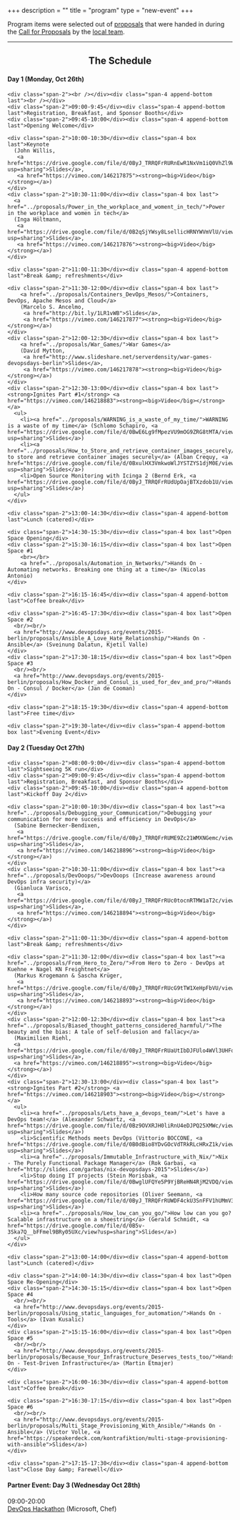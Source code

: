 +++
description = ""
title = "program"
type = "new-event"
+++
<div class="span-14 last ">
  Program items were selected out of <a href="../proposals">proposals</a> that were handed in during the <a href="../propose/">Call for Proposals</a> by the <a href="../contact/">local team</a>.
</div>
<hr/>

<center><h2><b>The Schedule</b></h2></center>
<div class="span-7 append-bottom border">
    <div class="span-7 last">
        <h4>Day 1 (Monday, Oct 26th)</h4>
    </div>

    <div class="span-2"><br /></div><div class="span-4 append-bottom last"><br /></div>
    <div class="span-2">09:00-9:45</div><div class="span-4 append-bottom last">Registration, Breakfast, and Sponsor Booths</div>
    <div class="span-2">09:45-10:00</div><div class="span-4 append-bottom last">Opening Welcome</div>

    <div class="span-2">10:00-10:30</div><div class="span-4 box last">Keynote
      (John Willis,
       <a href="https://drive.google.com/file/d/0ByJ_TRRQFrRURnEwR1NxVm1iQ0VhZl9WS01zQUpwellHUVRV/view?usp=sharing">Slides</a>,
       <a href="https://vimeo.com/146217875"><strong><big>Video</big></strong></a>)
    </div>
    <div class="span-2">10:30-11:00</div><div class="span-4 box last">
      <a href="../proposals/Power_in_the_workplace_and_woment_in_tech/">Power in the workplace and women in tech</a>
      (Inga Höltmann,
       <a href="https://drive.google.com/file/d/0B2qSjYWsy8LsellicHRNYWVmVlU/view?usp=sharing">Slides</a>,
       <a href="https://vimeo.com/146217876"><strong><big>Video</big></strong></a>)
    </div>

    <div class="span-2">11:00-11:30</div><div class="span-4 append-bottom last">Break &amp; refreshments</div>

    <div class="span-2">11:30-12:00</div><div class="span-4 box last">
        <a href="../proposals/Containers_DevOps_Mesos/">Containers, DevOps, Apache Mesos and Cloud</a>
        (Marcelo S. Ancelmo,
         <a href="http://bit.ly/1LR1vWB">Slides</a>,
         <a href="https://vimeo.com/146217877"><strong><big>Video</big></strong></a>)
    </div>
    <div class="span-2">12:00-12:30</div><div class="span-4 box last">
        <a href="../proposals/War_Games/">War Games</a>
        (David Mytton,
         <a href="http://www.slideshare.net/serverdensity/war-games-devopsdays-berlin">Slides</a>,
         <a href="https://vimeo.com/146217878"><strong><big>Video</big></strong></a>)
    </div>
    <div class="span-2">12:30-13:00</div><div class="span-4 box last"><strong>Ignites Part #1</strong> <a href="https://vimeo.com/146218883"><strong><big>Video</big></strong></a>
      <ul>
        <li><a href="../proposals/WARNING_is_a_waste_of_my_time/">WARNING is a waste of my time</a> (Schlomo Schapiro, <a href="https://drive.google.com/file/d/0BwE6Lg9fMpezVU9mOG9ZRG8tMTA/view?usp=sharing">Slides</a>)
        <li><a href="../proposals/How_to_Store_and_retrieve_container_images_securely/">How to store and retrieve container images securely</a> (Alban Crequy, <a href="https://drive.google.com/file/d/0BxulHX3VmkwoWlJYSTZYS1djM0E/view?usp=sharing">Slides</a>)
        <li>Open Source Monitoring with Icinga 2 (Bernd Erk, <a href="https://drive.google.com/file/d/0ByJ_TRRQFrRUdUpOajBTXzdob1U/view?usp=sharing">Slides</a>)
      </ul>
    </div>

    <div class="span-2">13:00-14:30</div><div class="span-4 append-bottom last">Lunch (catered)</div>

    <div class="span-2">14:30-15:30</div><div class="span-4 box last">Open Space Opening</div>
    <div class="span-2">15:30-16:15</div><div class="span-4 box last">Open Space #1
        <br></br>
        <a href="../proposals/Automation_in_Networks/">Hands On - Automating networks. Breaking one thing at a time</a> (Nicolas Antonio)
    </div>

    <div class="span-2">16:15-16:45</div><div class="span-4 append-bottom last">Coffee break</div>

    <div class="span-2">16:45-17:30</div><div class="span-4 box last">Open Space #2
      <br/><br/>
      <a href="http://www.devopsdays.org/events/2015-berlin/proposals/Ansible_A_Love_Hate_Relationship/">Hands On - Ansible</a> (Sveinung Dalatun, Kjetil Valle)
    </div>
    <div class="span-2">17:30-18:15</div><div class="span-4 box last">Open Space #3
      <br/><br/>
      <a href="http://www.devopsdays.org/events/2015-berlin/proposals/How_Docker_and_Consul_is_used_for_dev_and_pro/">Hands On - Consul / Docker</a> (Jan de Cooman)
    </div>

    <div class="span-2">18:15-19:30</div><div class="span-4 append-bottom last">Free time</div>

    <div class="span-2">19:30-late</div><div class="span-4 append-bottom box last">Evening Event</div>
</div>


<div class="span-7 append-bottom border">
    <div class="span-7 last">
        <h4>Day 2 (Tuesday Oct 27th)</h4>
    </div>

    <div class="span-2">08:00-9:00</div><div class="span-4 append-bottom last">Sightseeing 5K run</div>
    <div class="span-2">09:00-9:45</div><div class="span-4 append-bottom last">Registration, Breakfast, and Sponsor Booths</div>
    <div class="span-2">09:45-10:00</div><div class="span-4 append-bottom last">Kickoff Day 2</div>

    <div class="span-2">10:00-10:30</div><div class="span-4 box last"><a href="../proposals/Debugging_your_Communication/">Debugging your communication for more success and efficiency in DevOps</a>
      (Sabine Bernecker-Bendixen,
       <a href="https://drive.google.com/file/d/0ByJ_TRRQFrRUME9Zc21WMXNGemc/view?usp=sharing">Slides</a>,
       <a href="https://vimeo.com/146218896"><strong><big>Video</big></strong></a>)
    </div>
    <div class="span-2">10:30-11:00</div><div class="span-4 box last"><a href="../proposals/DevOoops/">DevOoops (Increase awareness around DevOps infra security)</a>
      (Gianluca Varisco,
       <a href="https://drive.google.com/file/d/0ByJ_TRRQFrRUc0tocnRTMW1aT2c/view?usp=sharing">Slides</a>, 
       <a href="https://vimeo.com/146218894"><strong><big>Video</big></strong></a>)
    </div>

    <div class="span-2">11:00-11:30</div><div class="span-4 append-bottom last">Break &amp; refreshments</div>

    <div class="span-2">11:30-12:00</div><div class="span-4 box last"><a href="../proposals/From_Hero_to_Zero/">From Hero to Zero - DevOps at Kuehne + Nagel KN Freightnet</a> 
      (Markus Krogemann & Sascha Krüger,
       <a href="https://drive.google.com/file/d/0ByJ_TRRQFrRUcG9tTW1XeHpFbVU/view?usp=sharing">Slides</a>,
       <a href="https://vimeo.com/146218893"><strong><big>Video</big></strong></a>)
    </div>
    <div class="span-2">12:00-12:30</div><div class="span-4 box last"><a href="../proposals/Biased_thought_patterns_considered_harmful/">The beauty and the bias: A tale of self-delusion and fallacy</a> 
      (Maximilien Riehl,
      <a href="https://drive.google.com/file/d/0ByJ_TRRQFrRUaUtIbDJFUlo4WVl3UHFqOTctX3ZiaEFldHJF/view?usp=sharing">Slides</a>,
      <a href="https://vimeo.com/146218895"><strong><big>Video</big></strong></a>)
    </div>
    <div class="span-2">12:30-13:00</div><div class="span-4 box last"><strong>Ignites Part #2</strong> <a href="https://vimeo.com/146218903"><strong><big>Video</big></strong></a>
      <ul>
        <li><a href="../proposals/Lets_have_a_devops_team/">Let's have a DevOps team!</a> (Alexander Schwartz, <a href="https://drive.google.com/file/d/0Bz9OVXRJH0liRnU4eDJPQ25XMWc/view?usp=sharing">Slides</a>)
        <li>Scientific Methods meets DevOps (Vittorio BOCCONE, <a href="https://drive.google.com/file/d/0B0dBio8YDvGOcVdTRkRLcHRxZ1k/view?usp=sharing">Slides</a>)
        <li><a href="../proposals/Immutable_Infrastructure_with_Nix/">Nix - The Purely Functional Package Manager</a> (Rok Garbas, <a href="http://slides.com/garbas/nix-devopsdays-2015">Slides</a>)
        <li>Stop doing IT projects (Stein Morisbak, <a href="https://drive.google.com/file/d/0BwglUFQYe5P9YjBReHN4RjM2VDQ/view?usp=sharing">Slides</a>)
        <li>How many source code repositories (Oliver Seemann, <a href="https://drive.google.com/file/d/0ByJ_TRRQFrRUWDF4ckU3SnFFV1hUMmV3UC1GU25RQkh5bnVr/view?usp=sharing">Slides</a>)
        <li><a href="../proposals/How_low_can_you_go/">How low can you go? Scalable infrastructure on a shoestring</a> (Gerald Schmidt, <a href="https://drive.google.com/file/d/0B5v-3Ska7Q__bFFmel9BRy05UXc/view?usp=sharing">Slides</a>)
      </ul>
    </div>

    <div class="span-2">13:00-14:00</div><div class="span-4 append-bottom last">Lunch (catered)</div>

    <div class="span-2">14:00-14:30</div><div class="span-4 box last">Open Space Re-Opening</div>
    <div class="span-2">14:30-15:15</div><div class="span-4 box last">Open Space #4
      <br/><br/>
      <a href="http://www.devopsdays.org/events/2015-berlin/proposals/Using_static_languages_for_automation/">Hands On - Tools</a> (Ivan Kusalic)
    </div>
    <div class="span-2">15:15-16:00</div><div class="span-4 box last">Open Space #5
      <br/><br/>
      <a href="http://www.devopsdays.org/events/2015-berlin/proposals/Because_Your_Infrastructure_Deserves_tests_too/">Hands On - Test-Driven Infrastructure</a> (Martin Etmajer)
    </div>

    <div class="span-2">16:00-16:30</div><div class="span-4 append-bottom last">Coffee break</div>

    <div class="span-2">16:30-17:15</div><div class="span-4 box last">Open Space #6
      <br/><br/>
      <a href="http://www.devopsdays.org/events/2015-berlin/proposals/Multi_Stage_Provisioning_With_Ansible/">Hands On - Ansible</a> (Victor Volle, <a href="https://speakerdeck.com/kontrafiktion/multi-stage-provisioning-with-ansible">Slides</a>)
    </div>

    <div class="span-2">17:15-17:30</div><div class="span-4 append-bottom last">Close Day &amp; Farewell</div>
</div>

<div class="span-14 append-bottom border">
  <h4>Partner Event: Day 3 (Wednesday Oct 28th)</h4>
  <div class="span-14">
    <div class="span-2">09:00-20:00</div>
    <div class="span-11 box last"><a href="http://www.aka.ms/devopsberlin">DevOps Hackathon</a> (Microsoft, Chef)</div>
  </div>
</div>

<!-- Piwik -->
<script type="text/javascript">
  var _paq = _paq || [];
  _paq.push(["setDoNotTrack", true]);
  _paq.push(['trackPageView']);
  _paq.push(['enableLinkTracking']);
  (function() {
    var u="//normes.org/piwik/";
    _paq.push(['setTrackerUrl', u+'piwik.php']);
    _paq.push(['setSiteId', 8]);
    var d=document, g=d.createElement('script'), s=d.getElementsByTagName('script')[0];
    g.type='text/javascript'; g.async=true; g.defer=true; g.src=u+'piwik.js'; s.parentNode.insertBefore(g,s);
  })();
</script>
<noscript><p><img src="//normes.org/piwik/piwik.php?idsite=8" style="border:0;" alt="" /></p></noscript>
<!-- End Piwik Code -->